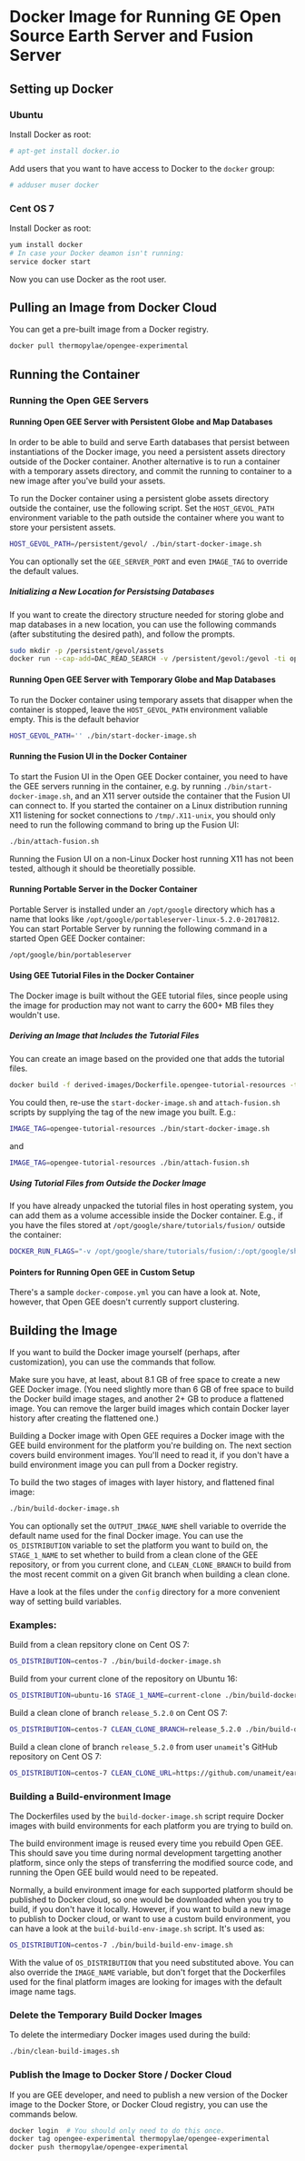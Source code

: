 # Docker Image for Running GE Open Source Earth Server and Fusion Server

## Setting up Docker

### Ubuntu

Install Docker as root:

```BASH
# apt-get install docker.io
```

Add users that you want to have access to Docker to the `docker` group:

```BASH
# adduser muser docker
```

### Cent OS 7

Install Docker as root:

```BASH
yum install docker
# In case your Docker deamon isn't running:
service docker start
```

Now you can use Docker as the root user.


## Pulling an Image from Docker Cloud

You can get a pre-built image from a Docker registry.

```BASH
docker pull thermopylae/opengee-experimental
```


## Running the Container

### Running the Open GEE Servers

#### Running Open GEE Server with Persistent Globe and Map Databases

In order to be able to build and serve Earth databases that persist between 
instantiations of the Docker image, you need a persistent assets directory 
outside of the Docker container.  Another alternative is to run a container
with a temporary assets directory, and commit the running to container to a
new image after you've build your assets.

To run the Docker container using a persistent globe assets directory outside 
the container, use the following script.  Set the `HOST_GEVOL_PATH`
environment variable to the path outside the container where you want to store
your persistent assets.

```BASH
HOST_GEVOL_PATH=/persistent/gevol/ ./bin/start-docker-image.sh
```

You can optionally set the `GEE_SERVER_PORT` and even  `IMAGE_TAG` to override
the default values.


##### Initializing a New Location for Persistsing Databases

If you want to create the directory structure needed for storing globe and map
databases in a new location, you can use the following commands (after
substituting the desired path), and follow the prompts.

```BASH
sudo mkdir -p /persistent/gevol/assets
docker run --cap-add=DAC_READ_SEARCH -v /persistent/gevol:/gevol -ti opengee-experimental /opt/google/bin/geconfigureassetroot --new --assetroot /gevol/assets
```


#### Running Open GEE Server with Temporary Globe and Map Databases

To run the Docker container using temporary assets that disapper when the 
container is stopped, leave the `HOST_GEVOL_PATH` environment valiable empty.
This is the default behavior

```BASH
HOST_GEVOL_PATH='' ./bin/start-docker-image.sh
```


#### Running the Fusion UI in the Docker Container

To start the Fusion UI in the Open GEE Docker container, you need to have
the GEE servers running in the container, e.g. by running
`./bin/start-docker-image.sh`, and an X11 server outside the container that
the Fusion UI can connect to.  If you started the container on a Linux 
distribution running X11 listening for socket connections to `/tmp/.X11-unix`,
you should only need to run the following command to bring up the Fusion UI:

```BASH
./bin/attach-fusion.sh
```

Running the Fusion UI on a non-Linux Docker host running X11 has not been
tested, although it should be theoretially possible.


#### Running Portable Server in the Docker Container

Portable Server is installed under an `/opt/google` directory which has a name
that looks like `/opt/google/portableserver-linux-5.2.0-20170812`.  You can
start Portable Server by running the following command in a started Open GEE
Docker container:

```BASH
/opt/google/bin/portableserver
```


#### Using GEE Tutorial Files in the Docker Container

The Docker image is built without the GEE tutorial files, since people using
the image for production may not want to carry the 600+ MB files they wouldn't
use.

##### Deriving an Image that Includes the Tutorial Files

You can create an image based on the provided one that adds the tutorial
files.

```BASH
docker build -f derived-images/Dockerfile.opengee-tutorial-resources -t opengee-tutorial-resources .
```

You could then, re-use the `start-docker-image.sh` and `attach-fusion.sh`
scripts by supplying the tag of the new image you built. E.g.:

```BASH
IMAGE_TAG=opengee-tutorial-resources ./bin/start-docker-image.sh
```

and

```BASH
IMAGE_TAG=opengee-tutorial-resources ./bin/attach-fusion.sh
```


##### Using Tutorial Files from Outside the Docker Image

If you have already unpacked the tutorial files in host operating system, you
can add them as a volume accessible inside the Docker container.  E.g., if you
have the files stored at `/opt/google/share/tutorials/fusion/` outside the
container:

```BASH
DOCKER_RUN_FLAGS="-v /opt/google/share/tutorials/fusion/:/opt/google/share/tutorials/fusion/" ./bin/start-docker-image.sh
```


#### Pointers for Running Open GEE in Custom Setup

There's a sample `docker-compose.yml` you can have a look at.  Note, however,
that Open GEE doesn't currently support clustering.


## Building the Image

If you want to build the Docker image yourself (perhaps, after customization),
you can use the commands that follow.

Make sure you have, at least, about 8.1 GB of free space to create a new GEE 
Docker image.  (You need slightly more than 6 GB of free space to build
the Docker build image stages, and another 2+ GB to produce a flattened
image.  You can remove the larger build images which contain Docker layer
history after creating the flattened one.)

Building a Docker image with Open GEE requires a Docker image with the GEE
build environment for the platform you're building on.  The next section
covers build environment images.  You'll need to read it, if you don't have a
build environment image you can pull from a Docker registry.

To build the two stages of images with layer history, and flattened final
image:

```BASH
./bin/build-docker-image.sh
```

You can optionally set the `OUTPUT_IMAGE_NAME` shell variable to override the
default name used for the final Docker image.  You can use the
`OS_DISTRIBUTION` variable to set the platform you want to build on, the
`STAGE_1_NAME` to set whether to build from a clean clone of the GEE
repository, or from you current clone, and `CLEAN_CLONE_BRANCH` to build from
the most recent commit on a given Git branch when building a clean clone.

Have a look at the files under the `config` directory for a more convenient
way of setting build variables.

### Examples:

Build from a clean repsitory clone on Cent OS 7:

```BASH
OS_DISTRIBUTION=centos-7 ./bin/build-docker-image.sh
```


Build from your current clone of the repository on Ubuntu 16:

```BASH
OS_DISTRIBUTION=ubuntu-16 STAGE_1_NAME=current-clone ./bin/build-docker-image.sh
```


Build a clean clone of branch `release_5.2.0` on Cent OS 7:

```BASH
OS_DISTRIBUTION=centos-7 CLEAN_CLONE_BRANCH=release_5.2.0 ./bin/build-docker-image.sh
```


Build a clean clone of branch `release_5.2.0` from user `unameit`'s GitHub
repository on Cent OS 7:

```BASH
OS_DISTRIBUTION=centos-7 CLEAN_CLONE_URL=https://github.com/unameit/earthenterprise.git CLEAN_CLONE_BRANCH=release_5.2.0 ./bin/build-docker-image.sh
```

### Building a Build-environment Image

The Dockerfiles used by the `build-docker-image.sh` script require Docker
images with build environments for each platform you are trying to build on.

The build environment image is reused every time you rebuild Open GEE.  This
should save you time during normal development targetting another platform,
since only the steps of transferring the modified source code, and running the
Open GEE build would need to be repeated.

Normally, a build environment image for each supported platform should be
published to Docker cloud, so one would be downloaded when you try to build,
if you don't have it locally.  However, if you want to build a new image to
publish to Docker cloud, or want to use a custom build environment, you can
have a look at the `build-build-env-image.sh` script.  It's used as:

```BASH
OS_DISTRIBUTION=centos-7 ./bin/build-build-env-image.sh
```

With the value of `OS_DISTRIBUTION` that you need substituted above.  You can
also override the `IMAGE_NAME` variable, but don't forget that the Dockerfiles
used for the final platform images are looking for images with the default
image name tags.



### Delete the Temporary Build Docker Images

To delete the intermediary Docker images used during the build:

```BASH
./bin/clean-build-images.sh
```


### Publish the Image to Docker Store / Docker Cloud

If you are GEE developer, and need to publish a new version of the Docker 
image to the Docker Store, or Docker Cloud registry, you can use the commands 
below.

```BASH
docker login  # You should only need to do this once.
docker tag opengee-experimental thermopylae/opengee-experimental
docker push thermopylae/opengee-experimental
```
